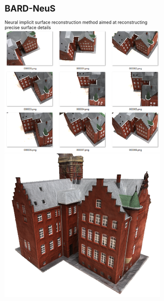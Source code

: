 # BARD-NeuS
Neural implicit surface reconstruction method aimed at reconstructing precise surface details <br>
![alt](https://github.com/Unicodern/BARD-NeuS/blob/main/example/Multi-view%20image.png) ![alt](https://github.com/Unicodern/BARD-NeuS/blob/main/example/color.png)
